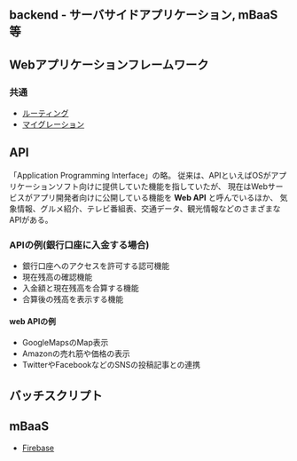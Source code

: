backend - サーバサイドアプリケーション, mBaaS等
--
## Webアプリケーションフレームワーク
### 共通
- [ルーティング](routing.md)
- [マイグレーション](migration.md)


## API
「Application Programming Interface」の略。
従来は、APIといえばOSがアプリケーションソフト向けに提供していた機能を指していたが、
現在はWebサービスがアプリ開発者向けに公開している機能を **Web API** と呼んでいるほか、
気象情報、グルメ紹介、テレビ番組表、交通データ、観光情報などのさまざまなAPIがある。

### APIの例(銀行口座に入金する場合)
- 銀行口座へのアクセスを許可する認可機能
- 現在残高の確認機能
- 入金額と現在残高を合算する機能
- 合算後の残高を表示する機能

#### web APIの例
- GoogleMapsのMap表示
- Amazonの売れ筋や価格の表示
- TwitterやFacebookなどのSNSの投稿記事との連携

## バッチスクリプト

## mBaaS
- [Firebase](firebase/README.md)
